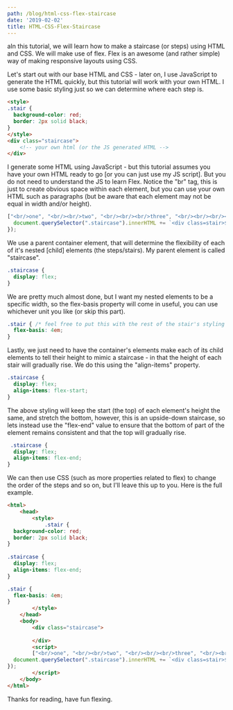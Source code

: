 ```yaml
---
path: /blog/html-css-flex-staircase
date: '2019-02-02'
title: HTML-CSS-Flex-Staircase
---
```

aIn this tutorial, we will learn how to make a staircase (or steps) using HTML and CSS. We will make use of flex. Flex is an awesome (and rather simple) way of making responsive layouts using CSS. 

Let's start out with our base HTML and CSS - later on, I use JavaScript to generate the HTML quickly, but this tutorial will work with your own HTML. I use some basic styling just so we can determine where each step is. 

```html
<style> 
.stair { 
  background-color: red; 
  border: 2px solid black; 
} 
</style> 
<div class="staircase">
 	<!-- your own html (or the JS generated HTML -->  
</div> 
```

I generate some HTML using JavaScript - but this tutorial assumes you have your own HTML ready to go [or you can just use my JS script]. But you do not need to understand the JS to learn Flex. Notice the "br" tag, this is just to create obvious space within each element, but you can use your own HTML such as paragraphs (but be aware that each element may not be equal in width and/or height). 

```js
["<br/>one", "<br/><br/>two", "<br/><br/><br/>three", "<br/><br/><br/><br//>four", "<br/><br/><br/><br/><br/>five"].forEach(stair => { 
  document.querySelector(".staircase").innerHTML += `<div class=stair>${stair}</div>`
}); 
```

We use a parent container element, that will determine the flexibility of each of it's nested [child] elements (the steps/stairs). My parent element is called "staircase". 

```css
.staircase { 
  display: flex; 
} 
``` 
We are pretty much almost done, but I want my nested elements to be a specific width, so the flex-basis property will come in useful, you can use whichever unit you like (or skip this part). 

```css
.stair { /* feel free to put this with the rest of the stair's styling */ 
  flex-basis: 4em; 
} 
``` 

Lastly, we just need to have the container's elements make each of its child elements to tell their height to mimic a staircase - in that the height of each stair will gradually rise. We do this using the "align-items" property. 

```css
.staircase { 
  display: flex; 
  align-items: flex-start;
} 
``` 

The above styling will keep the start (the top) of each element's height the same, and stretch the bottom, however, this is an upside-down staircase, so lets instead use the "flex-end" value to ensure that the bottom of part of the element remains consistent and that the top will gradually rise. 

```css
 .staircase { 
  display: flex; 
  align-items: flex-end;
} 
``` 
We can then use CSS (such as more properties related to flex) to change the order of the steps and so on, but I'll leave this up to you. Here is the full example. 

```html
<html>
	<head> 
		<style> 
			.stair { 
  background-color: red; 
  border: 2px solid black; 
} 
 
.staircase { 
  display: flex; 
  align-items: flex-end;
} 

.stair { 
  flex-basis: 4em; 
} 
		</style> 
	</head> 
	<body> 
		<div class="staircase">
	 	 
		</div> 		
		<script> 
		["<br/>one", "<br/><br/>two", "<br/><br/><br/>three", "<br/><br/><br/><br//>four", "<br/><br/><br/><br/><br/>five"].forEach(stair => { 
  document.querySelector(".staircase").innerHTML += `<div class=stair>${stair}</div>`
}); 
		</script> 
	</body> 
</html>
``` 

Thanks for reading, have fun flexing. 
